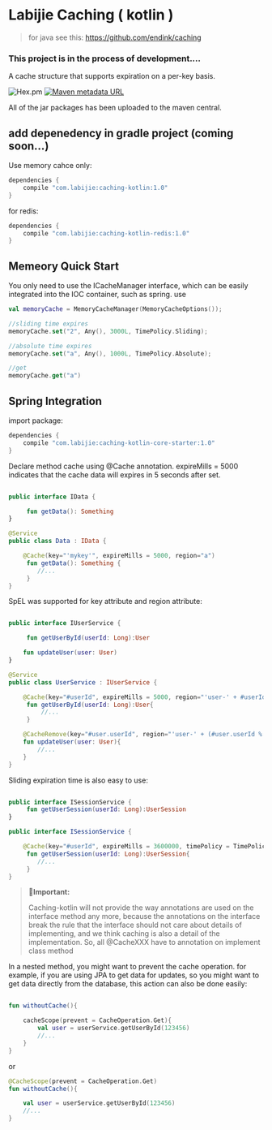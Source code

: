# Labijie Caching ( kotlin )
>for java see this: https://github.com/endink/caching

### This project is in the process of development....

A cache structure that supports expiration on a per-key basis.


![Hex.pm](https://img.shields.io/hexpm/l/plug.svg)
[![Maven metadata URL](https://img.shields.io/maven-metadata/v/http/central.maven.org/maven2/com/labijie/labijie-caching-kotlin/maven-metadata.xml.svg)](http://central.maven.org/maven2/com/labijie/labijie-caching)

All of the jar packages has been uploaded to the maven central.


## add depenedency in gradle project (coming soon...)

Use memory cahce only:
```groovy
dependencies {
    compile "com.labijie:caching-kotlin:1.0"
}
```

for redis:
```groovy
dependencies {
    compile "com.labijie:caching-kotlin-redis:1.0"
}
```

## Memeory Quick Start
You only need to use the ICacheManager interface, which can be easily integrated into the IOC container, such as spring.
use 

```kotlin
val memoryCache = MemoryCacheManager(MemoryCacheOptions());

//sliding time expires
memoryCache.set("2", Any(), 3000L, TimePolicy.Sliding);

//absolute time expires
memoryCache.set("a", Any(), 1000L, TimePolicy.Absolute);

//get
memoryCache.get("a")

```

## Spring Integration

import package:
```groovy
dependencies {
    compile "com.labijie:caching-kotlin-core-starter:1.0"
}
```

Declare method cache using @Cache annotation.
expireMills = 5000 indicates that the cache data will expires in 5 seconds after set.

```kotlin

public interface IData {

     fun getData(): Something
}

@Service
public class Data : IData {

    @Cache(key="'mykey'", expireMills = 5000, region="a")
     fun getData(): Something {
        //...
     }
}

```

SpEL was supported for key attribute and region attribute:


```kotlin

public interface IUserService {

     fun getUserById(userId: Long):User

    fun updateUser(user: User)
}

@Service
public class UserService : IUserService {

    @Cache(key="#userId", expireMills = 5000, region="'user-' + #userId % 4")
     fun getUserById(userId: Long):User{
         //...
     }

    @CacheRemove(key="#user.userId", region="'user-' + (#user.userId % 4)")
    fun updateUser(user: User){
        //...
    }
}

```

Sliding expiration time is also easy to use:

```kotlin

public interface ISessionService {
     fun getUserSession(userId: Long):UserSession
}

public interface ISessionService {

    @Cache(key="#userId", expireMills = 3600000, timePolicy = TimePolicy.Sliding)
     fun getUserSession(userId: Long):UserSession{
        //...
     }
}

```
>:bell:**Important:**
>
> Caching-kotlin will not provide the way annotations are used on the interface method any more, because the annotations on the interface break the rule that the interface should not care about details of implementing, and we think caching is also a detail of the implementation.
>So, all @CacheXXX have to annotation on implement class method


In a nested method, you might want to prevent the cache operation. for example, if you are using JPA to get data for updates, so you might want to get data directly from the database, this action can also be done easily:


```kotlin

fun withoutCache(){

    cacheScope(prevent = CacheOperation.Get){
        val user = userService.getUserById(123456)  
        //...
    }
}

```

or

```kotlin
@CacheScope(prevent = CacheOperation.Get)
fun withoutCache(){

    val user = userService.getUserById(123456)  
    //...
}

```



